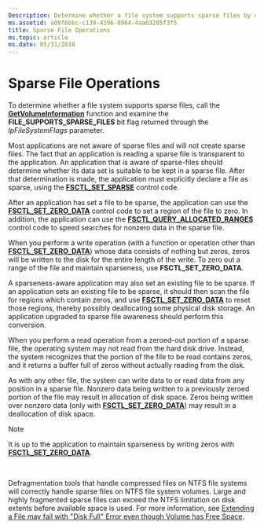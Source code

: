 ```yaml
---
Description: Determine whether a file system supports sparse files by calling the GetVolumeInformation function.
ms.assetid: a08f6bbc-c139-4396-8964-4aa63285f3f5
title: Sparse File Operations
ms.topic: article
ms.date: 05/31/2018
---
```


# Sparse File Operations

To determine whether a file system supports sparse files, call the [**GetVolumeInformation**](/windows/desktop/api/FileAPI/nf-fileapi-getvolumeinformationa) function and examine the **FILE\_SUPPORTS\_SPARSE\_FILES** bit flag returned through the *lpFileSystemFlags* parameter.

Most applications are not aware of sparse files and will not create sparse files. The fact that an application is reading a sparse file is transparent to the application. An application that is aware of sparse-files should determine whether its data set is suitable to be kept in a sparse file. After that determination is made, the application must explicitly declare a file as sparse, using the [**FSCTL\_SET\_SPARSE**](https://msdn.microsoft.com/library/Aa364596(v=VS.85).aspx) control code.

After an application has set a file to be sparse, the application can use the [**FSCTL\_SET\_ZERO\_DATA**](https://msdn.microsoft.com/library/Aa364597(v=VS.85).aspx) control code to set a region of the file to zero. In addition, the application can use the [**FSCTL\_QUERY\_ALLOCATED\_RANGES**](https://msdn.microsoft.com/library/Aa364582(v=VS.85).aspx) control code to speed searches for nonzero data in the sparse file.

When you perform a write operation (with a function or operation other than [**FSCTL\_SET\_ZERO\_DATA**](https://msdn.microsoft.com/library/Aa364597(v=VS.85).aspx)) whose data consists of nothing but zeros, zeros will be written to the disk for the entire length of the write. To zero out a range of the file and maintain sparseness, use **FSCTL\_SET\_ZERO\_DATA**.

A sparseness-aware application may also set an existing file to be sparse. If an application sets an existing file to be sparse, it should then scan the file for regions which contain zeros, and use [**FSCTL\_SET\_ZERO\_DATA**](https://msdn.microsoft.com/library/Aa364597(v=VS.85).aspx) to reset those regions, thereby possibly deallocating some physical disk storage. An application upgraded to sparse file awareness should perform this conversion.

When you perform a read operation from a zeroed-out portion of a sparse file, the operating system may not read from the hard disk drive. Instead, the system recognizes that the portion of the file to be read contains zeros, and it returns a buffer full of zeros without actually reading from the disk.

As with any other file, the system can write data to or read data from any position in a sparse file. Nonzero data being written to a previously zeroed portion of the file may result in allocation of disk space. Zeros being written over nonzero data (only with [**FSCTL\_SET\_ZERO\_DATA**](https://msdn.microsoft.com/library/Aa364597(v=VS.85).aspx)) may result in a deallocation of disk space.

> [!Note]  
> It is up to the application to maintain sparseness by writing zeros with [**FSCTL\_SET\_ZERO\_DATA**](https://msdn.microsoft.com/library/Aa364597(v=VS.85).aspx).

 

Defragmentation tools that handle compressed files on NTFS file systems will correctly handle sparse files on NTFS file system volumes. Large and highly fragmented sparse files can exceed the NTFS limitation on disk extents before available space is used. For more information, see [Extending a File may fail with "Disk Full" Error even though Volume has Free Space](https://support.microsoft.com/default.aspx/kb/957180).

 

 



